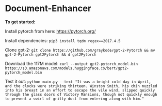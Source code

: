 # Document-Enhancer

**To get started:**

Install pytorch from here: https://pytorch.org/

Install dependencies:
`pip3 install tqdm regex==2017.4.5`

Clone gpt-2:
`git clone https://github.com/graykode/gpt-2-Pytorch && mv gpt-2-Pytorch gpt2Pytorch && d gpt2Pytorch`

Download the 117M model:
`curl --output gpt2-pytorch_model.bin https://s3.amazonaws.com/models.huggingface.co/bert/gpt2-pytorch_model.bin`

Test it out:
`python main.py --text "It was a bright cold day in April, and the clocks were striking thirteen. Winston Smith, his chin nuzzled into his breast in an effort to escape the vile wind, slipped quickly through the glass doors of Victory Mansions, though not quickly enough to prevent a swirl of gritty dust from entering along with him."`

